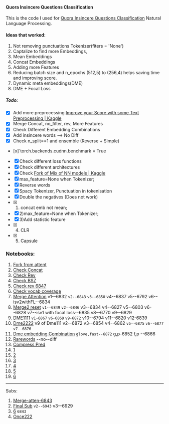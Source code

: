 #### Quora Insincere Questions Classification

This is the code I used for [Quora Insincere Questions Classification](https://www.kaggle.com/c/quora-insincere-questions-classification) Natural Language Processing.

#### Ideas that worked:
1. Not removing punctuations Tokenizer(fiters = 'None')
2. Captalize to find more Embeddings, 
3. Mean Embeddings
4. Concat Embeddings
3. Adding more Features
4. Reducing batch size and n_epochs (512,5) to (256,4) helps saving time and improving score.
5. Dynamic meta embeddings(DME)
6. DME + Focal Loss



##### Todo:
- [x] Add more preprocessing [Improve your Score with some Text Preprocessing \| Kaggle](https://www.kaggle.com/theoviel/improve-your-score-with-some-text-preprocessing)
- [x] Merge Concat, no_filter, rev, More Features
- [x] Check Different Embedding Combinations
- [x] Add insincere words  --> No Diff
- [x] Check n_split==1 and ensemble (Reverse + Simple)
- [x]`torch.backends.cudnn.benchmark = True
- [x] Check different loss functions
- [x] Check different architectures
- [x] Check [Fork of Mix of NN models \| Kaggle](https://www.kaggle.com/shujian/fork-of-mix-of-nn-models)
- [x] max_feature=None when Tokenizer;
- [x] Reverse words
- [x] Spacy Tokenizer, Punctuation in tokenisation
- [x] Double the negatives (Does not work)
- [x] 1) concat emb not mean; 
- [x] 2)max_feature=None when Tokenizer;
- [x] 3)Add statistic feature
- [x] 4) CLR
- [x] 5) Capsule



### Notebooks:
1. [Fork from attent](https://www.kaggle.com/harmandeepsingh01/fork-from-bilstm-attention-kfold-0115-81a8d9) 
2. [Check Concat](https://www.kaggle.com/harmandeepsingh01/check-concat)
3. [Check Rev](https://www.kaggle.com/harmandeepsingh01/check-rev)
4. [Check BSZ](https://www.kaggle.com/harmandeepsingh01/check-batchsz)
5. [Check rev 6847 ](https://www.kaggle.com/harmandeepsingh01/check-rev-6847)
6. [Check vocab coverage](https://www.kaggle.com/harmandeepsingh01/check-vocab-coverage)
7. [Merge Attention](https://www.kaggle.com/harmandeepsingh01/merge-attention/) v1--6832  `v2--6843`  `v3--6850` v4--6837 v5--6792 v6--isv2withFL--6834
8. [Merge2 reset](https://www.kaggle.com/harmandeepsingh01/merge2-reset/) `v1--6849`  `v2--6846` v3--6834 v4--6827 v5--6803  v6--6828  v7--isv1 with focal loss--6835 v8--6770  v9--6829
9. [DME1111](https://www.kaggle.com/harmandeepsingh01/dme1111)  `v1-6867` `v6-6869` `v9-6872`  v10--6794  v11--6820  v12-6839
10. [Dme2222](https://www.kaggle.com/harmandeepsingh01/dme2222) v9 of Dme111  v2--6872  v3--6854  v4--6862  `v5--6875` `v6--6877`  `v7--6876`
11. [Dme embedding Combination](https://www.kaggle.com/harmandeepsingh01/dme-embedding-combination) `glove,fast--6872`    g,p-6852    f,p --6866
12. [Rarewords](https://www.kaggle.com/harmandeepsingh01/add-insincere-words-merge2reset) --no--diff
13. [Compress Pred](https://www.kaggle.com/harmandeepsingh01/compress-pred/edit)
14. [1](https://www.kaggle.com/harmandeepsingh01/once-check-1/edit)
15. [2](https://www.kaggle.com/harmandeepsingh01/once-check-2/edit)
15. [3](https://www.kaggle.com/harmandeepsingh01/once-check-3/edit)
16. [4](https://www.kaggle.com/harmandeepsingh01/once-check-4/edit)
17. [5](https://www.kaggle.com/harmandeepsingh01/once-check-5/edit)
18. [6](https://www.kaggle.com/harmandeepsingh01/once-check-6/edit)
------
Subs:
1. [Merge-atten-6843](https://www.kaggle.com/harmandeepsingh01/merge-attention-sub)
2. [Final Sub](https://www.kaggle.com/harmandeepsingh01/once111) `v2--6943`   v3--6929
4. [6](https://www.kaggle.com/harmandeepsingh01/once-check-6/edit) `6843`
5. [Once222](https://www.kaggle.com/harmandeepsingh01/once222)
